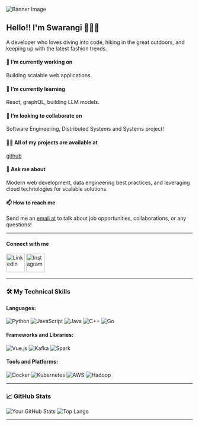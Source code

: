 <!-- Banner Image -->
![Banner Image](https://user-images.githubusercontent.com/74038190/212747903-e9bdf048-2dc8-41f9-b973-0e72ff07bfba.gif)

## Hello!! I'm Swarangi 👋👩‍💻

A developer who loves diving into code, hiking in the great outdoors, and keeping up with the latest fashion trends.

#### 🔭 I’m currently working on
Building scalable web applications.

#### 🌱 I’m currently learning
React, graphQL, building LLM models.

#### 👯 I’m looking to collaborate on
Software Engineering, Distributed Systems and Systems project!

#### 👨‍💻 All of my projects are available at
[github](http://www.github.com/swarangigaurkar)

#### 💬 Ask me about
Modern web development, data engineering best practices, and leveraging cloud technologies for scalable solutions.

#### 📫 How to reach me
Send me an [email at](mailto:gaurkarswarangi01@gmail.com) to talk about job opportunities, collaborations, or any questions!

---

#### Connect with me
<a href="https://linkedin.com/in/swarangigaurkar"><img src="https://user-images.githubusercontent.com/74038190/235294012-0a55e343-37ad-4b0f-924f-c8431d9d2483.gif" alt="LinkedIn" width="50" height="50"></a>
<a href="https://instagram.com/swaragaurkar"><img src="https://user-images.githubusercontent.com/74038190/235294013-a33e5c43-a01c-43f6-b44d-a406d8b4ab75.gif" alt="Instagram" width="50" height="50"></a>

---

### 🛠️ My Technical Skills

#### Languages:
![Python](https://user-images.githubusercontent.com/74038190/212257472-08e52665-c503-4bd9-aa20-f5a4dae769b5.gif)
![JavaScript](https://user-images.githubusercontent.com/74038190/212257454-16e3712e-945a-4ca2-b238-408ad0bf87e6.gif)
![Java]()
![C++](https://img.shields.io/badge/-C++-00599C?style=flat&logo=Cplusplus&logoColor=white)
![Go](https://img.shields.io/badge/-Go-00ADD8?style=flat&logo=Go&logoColor=white)

#### Frameworks and Libraries:
![Vue.js](https://img.shields.io/badge/-Vue.js-4FC08D?style=flat&logo=Vue.js&logoColor=white)
![Kafka](https://img.shields.io/badge/-Kafka-231F20?style=flat&logo=Apache-Kafka&logoColor=white)
![Spark](https://img.shields.io/badge/-Spark-E25A1C?style=flat&logo=Apache-Spark&logoColor=white)

#### Tools and Platforms:
![Docker](https://img.shields.io/badge/-Docker-2496ED?style=flat&logo=Docker&logoColor=white)
![Kubernetes](https://img.shields.io/badge/-Kubernetes-326CE5?style=flat&logo=Kubernetes&logoColor=white)
![AWS](https://img.shields.io/badge/-AWS-232F3E?style=flat&logo=Amazon-AWS&logoColor=white)
![Hadoop](https://img.shields.io/badge/-Hadoop-66CCFF?style=flat&logo=Apache-Hadoop&logoColor=black)

---

### 📈 GitHub Stats

![Your GitHub Stats](https://github-readme-stats.vercel.app/api?username=swarangigaurkar&show_icons=true&theme=radical)
![Top Langs](https://github-readme-stats.vercel.app/api/top-langs/?username=swarangigaurkar&layout=compact&theme=radical)

---

